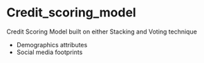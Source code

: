 # Credit_scoring_model
Credit Scoring Model built on either Stacking and Voting technique
- Demographics attributes 
- Social media footprints
